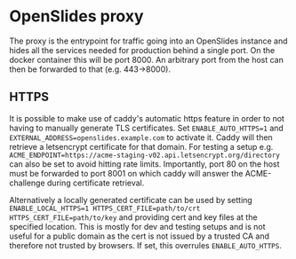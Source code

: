 # OpenSlides proxy

The proxy is the entrypoint for traffic going into an OpenSlides instance and
hides all the services needed for production behind a single port. On the
docker container this will be port 8000. An arbitrary port from the host can
then be forwarded to that (e.g. 443->8000).

## HTTPS

It is possible to make use of caddy's automatic https feature in order to not
having to manually generate TLS certificates.
Set `ENABLE_AUTO_HTTPS=1` and `EXTERNAL_ADDRESS=openslides.example.com` to
activate it. Caddy will then retrieve a letsencrypt certificate for that
domain.
For testing a setup e.g.
`ACME_ENDPOINT=https://acme-staging-v02.api.letsencrypt.org/directory` can also
be set to avoid hitting rate limits.
Importantly, port 80 on the host must be forwarded to port 8001 on which caddy
will answer the ACME-challenge during certificate retrieval.

Alternatively a locally generated certificate can be used by setting
`ENABLE_LOCAL_HTTPS=1 HTTPS_CERT_FILE=path/to/crt HTTPS_CERT_FILE=path/to/key`
and providing cert and key files at the specified location. This is mostly for
dev and testing setups and is not useful for a public domain as the cert is not
issued by a trusted CA and therefore not trusted by browsers. If set, this
overrules `ENABLE_AUTO_HTTPS`.
